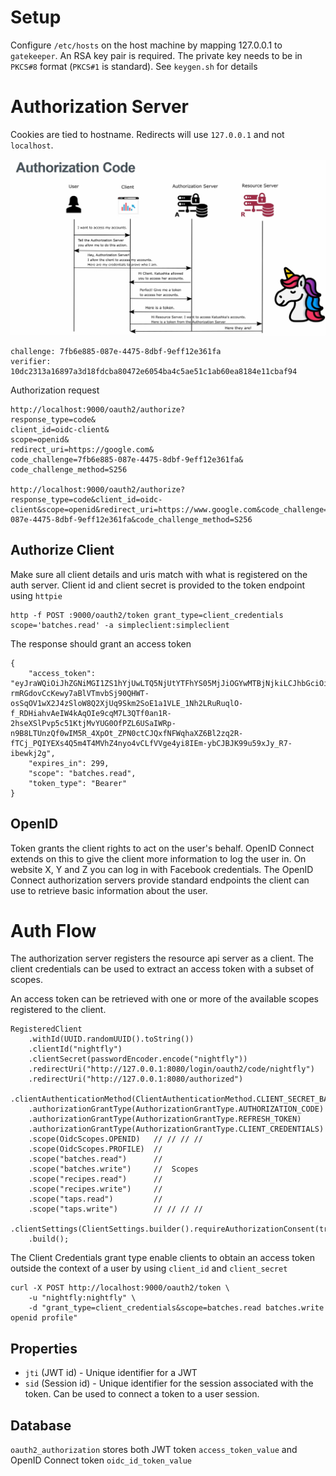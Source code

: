 # Setup

Configure `/etc/hosts` on the host machine by mapping 127.0.0.1 to `gatekeeper`. An RSA key pair is required. The private key needs to be in `PKCS#8` format (`PKCS#1` is standard). See `keygen.sh` for details

# Authorization Server

Cookies are tied to hostname. Redirects will use `127.0.0.1` and not `localhost`.

![](./docs/authorization_code.png)


```
challenge: 7fb6e885-087e-4475-8dbf-9eff12e361fa
verifier: 10dc2313a16897a3d18fdcba80472e6054ba4c5ae51c1ab60ea8184e11cbaf94
```

Authorization request
```
http://localhost:9000/oauth2/authorize?
response_type=code&
client_id=oidc-client&
scope=openid&
redirect_uri=https://google.com&
code_challenge=7fb6e885-087e-4475-8dbf-9eff12e361fa&
code_challenge_method=S256

http://localhost:9000/oauth2/authorize?response_type=code&client_id=oidc-client&scope=openid&redirect_uri=https://www.google.com&code_challenge=7fb6e885-087e-4475-8dbf-9eff12e361fa&code_challenge_method=S256
```

## Authorize Client

Make sure all client details and uris match with what is registered on the auth server. Client id and client secret is provided to the token endpoint using `httpie`
```
http -f POST :9000/oauth2/token grant_type=client_credentials scope='batches.read' -a simpleclient:simpleclient
```

The response should grant an access token

```
{
    "access_token": "eyJraWQiOiJhZGNiMGI1ZS1hYjUwLTQ5NjUtYTFhYS05MjJiOGYwMTBjNjkiLCJhbGciOiJSUzI1NiJ9.eyJzdWIiOiJzaW1wbGVjbGllbnQiLCJhdWQiOiJzaW1wbGVjbGllbnQiLCJuYmYiOjE3MDc1Nzk5NDQsInNjb3BlIjpbImJhdGNoZXMucmVhZCJdLCJpc3MiOiJodHRwOi8vbG9jYWxob3N0OjkwMDAiLCJleHAiOjE3MDc1ODAyNDQsImlhdCI6MTcwNzU3OTk0NCwianRpIjoiMjFkMjQ5NDktMDY1MC00YjQ3LWEyZWUtOGRiMTgzMzBmNWYyIn0.h3_fElkfkMPhN8TjEj_X9PWhXeInfZrt3pOklhNfkQmG80c8FwVvMmatJYBemL-rmRGdovCcKewy7aBlVTmvbSj90QHWT-osSqOV1wX2J4zSloW8Q2XjUq9Skm2SoE1a1VLE_1Nh2LRuRuqlO-f_RDHiahvAeIW4kAqOIe9cqM7L3QTf0an1R-2hseXSlPvp5c51KtjMvYUG0OfPZL6USaIWRp-n9B8LTUnzQf0wIM5R_4XpOt_ZPN0ctCJQxfNFWqhaXZ6Bl2zq2R-fTCj_PQIYEXs4Q5m4T4MVhZ4nyo4vCLfVVge4yi8IEm-ybCJBJK99u59xJy_R7-ibewkj2g",
    "expires_in": 299,
    "scope": "batches.read",
    "token_type": "Bearer"
}

```

## OpenID

Token grants the client rights to act on the user's behalf. OpenID Connect extends on this to give the client more information to log the user in. On website X, Y and Z you can log in with Facebook credentials. The OpenID Connect authorization servers provide standard endpoints the client can use to retrieve basic information about the user.

# Auth Flow

The authorization server registers the resource api server as a client. The client credentials can be used to extract an access token with a subset of scopes. 

An access token can be retrieved with one or more of the available scopes registered to the client.
```
RegisteredClient
    .withId(UUID.randomUUID().toString())
    .clientId("nightfly")
    .clientSecret(passwordEncoder.encode("nightfly"))
    .redirectUri("http://127.0.0.1:8080/login/oauth2/code/nightfly")
    .redirectUri("http://127.0.0.1:8080/authorized")
    .clientAuthenticationMethod(ClientAuthenticationMethod.CLIENT_SECRET_BASIC)
    .authorizationGrantType(AuthorizationGrantType.AUTHORIZATION_CODE)
    .authorizationGrantType(AuthorizationGrantType.REFRESH_TOKEN)
    .authorizationGrantType(AuthorizationGrantType.CLIENT_CREDENTIALS) 
    .scope(OidcScopes.OPENID)   // // // //
    .scope(OidcScopes.PROFILE)  //
    .scope("batches.read")      //
    .scope("batches.write")     //  Scopes
    .scope("recipes.read")      //
    .scope("recipes.write")     //
    .scope("taps.read")         //
    .scope("taps.write")        // // // //
    .clientSettings(ClientSettings.builder().requireAuthorizationConsent(true).build())
    .build();
```

The Client Credentials grant type enable clients to obtain an access token outside the context of a user by using `client_id` and `client_secret`
```
curl -X POST http://localhost:9000/oauth2/token \
    -u "nightfly:nightfly" \
    -d "grant_type=client_credentials&scope=batches.read batches.write openid profile"
```

## Properties

- `jti` (JWT id) - Unique identifier for a JWT
- `sid` (Session id) - Unique identifier for the session associated with the token. Can be used to connect a token to a user session.

## Database

`oauth2_authorization` stores both JWT token `access_token_value` and OpenID Connect token `oidc_id_token_value`